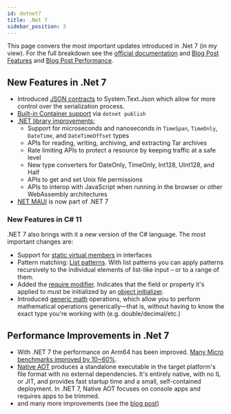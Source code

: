 ```yaml
---
id: dotnet7
title: .Net 7
sidebar_position: 3
---
```


This page convers the most important updates introduced in .Net 7 (in my view).
For the full breakdown see the [official documentation](https://learn.microsoft.com/en-us/dotnet/core/whats-new/dotnet-7) and [Blog Post Features](https://devblogs.microsoft.com/dotnet/announcing-dotnet-7/) and [Blog Post Performance](https://devblogs.microsoft.com/dotnet/performance_improvements_in_net_7/).

## New Features in .Net 7

- Introduced [JSON contracts](https://learn.microsoft.com/en-us/dotnet/standard/serialization/system-text-json/custom-contracts) to System.Text.Json which allow for more control over the serialization process.
- [Built-in Container support](https://devblogs.microsoft.com/dotnet/announcing-builtin-container-support-for-the-dotnet-sdk/) via `dotnet publish`
- [.NET library improvements:](https://learn.microsoft.com/en-us/dotnet/core/whats-new/dotnet-7#net-libraries)
  - Support for microseconds and nanoseconds in `TimeSpan`, `TimeOnly`, `DateTime`, and `DateTimeOffset` types
  - APIs for reading, writing, archiving, and extracting Tar archives
  - Rate limiting APIs to protect a resource by keeping traffic at a safe level
  - New type converters for DateOnly, TimeOnly, Int128, UInt128, and Half
  - APIs to get and set Unix file permissions
  - APIs to interop with JavaScript when running in the browser or other WebAssembly architectures
- [NET MAUI](https://devblogs.microsoft.com/dotnet/dotnet-maui-dotnet-7) is now part of .NET 7

### New Features in C# 11

.NET 7 also brings with it a new version of the C# language. The most important changes are:

- Support for [static virtual members](https://learn.microsoft.com/en-us/dotnet/csharp/whats-new/tutorials/static-virtual-interface-members) in interfaces
- Pattern matching: [List patterns](https://learn.microsoft.com/en-us/dotnet/csharp/language-reference/proposals/csharp-11.0/list-patterns). With list patterns you can apply patterns recursively to the individual elements of list-like input – or to a range of them.
- Added the [require modifier](https://learn.microsoft.com/en-us/dotnet/csharp/language-reference/keywords/required). Indicates that the field or property it's applied to must be initialized by an [object initializer](https://learn.microsoft.com/en-us/dotnet/csharp/programming-guide/classes-and-structs/object-and-collection-initializers).
- Introduced [generic math](https://learn.microsoft.com/en-us/dotnet/standard/generics/math) operations, which allow you to perform mathematical operations generically—that is, without having to know the exact type you're working with (e.g. double/decimal/etc.)

## Performance Improvements in .Net 7

- With .NET 7 the performance on Arm64 has been improved. [Many Micro benchmarks improved by 10~60%](https://devblogs.microsoft.com/dotnet/arm64-performance-improvements-in-dotnet-7/#impact).
- [Native AOT](https://learn.microsoft.com/en-us/dotnet/core/deploying/native-aot/) produces a standalone executable in the target platform's file format with no external dependencies. It's entirely native, with no IL or JIT, and provides fast startup time and a small, self-contained deployment. In .NET 7, Native AOT focuses on console apps and requires apps to be trimmed.
- and many more improvements (see the [blog post](https://devblogs.microsoft.com/dotnet/performance_improvements_in_net_7/))
